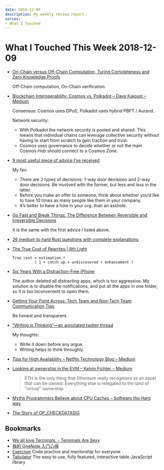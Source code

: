 ```yaml
---
date: 2018-12-09
description: My weekly review report.
series:
- What I Touched
---
```


# What I Touched This Week 2018-12-09


* [On-Chain versus Off-Chain Computation, Turing Completeness and Zero Knowledge Proofs](https://continuations.com/post/180584573645/on-chain-versus-off-chain-computation-turing)

    Off-Chain computation, On-Chain verification.

* [Blockchain Interoperability: Cosmos vs. Polkadot – Dave Kajpust – Medium](https://medium.com/@davekaj/blockchain-interoperability-cosmos-vs-polkadot-48097d54d2e2)

    Consensus: Cosmos uses DPoS, Polkadot uses hybrid PBFT / Aurand.

    Network security:

    * With Polkadot the network security is pooled and shared. This means that individual chains can leverage collective security without having to start from scratch to gain traction and trust.
    * Cosmos uses governance to decide whether or not the main Cosmos Hub should connect to a Cosmos Zone.

* [9 most useful piece of advice I’ve received](https://medium.com/@collinmathilde/9-most-useful-piece-of-advice-ive-received-15ebb7a47008)

    My fav:

    * There are 2 types of decisions: 1-way door decisions and 2-way door decisions. Be involved with the former, but less and less in the latter.
    * Before you make an offer to someone, think about whether you’d like to have 10 times as many people like them in your company.
    * It’s better to have a hole in your org. than an asshole.

* [Go Fast and Break Things: The Difference Between Reversible and Irreversible Decisions](https://www.fs.blog/2018/04/reversible-irreversible-decisions/)

    It is the same with the first advice I listed above.

* [26 medium to hard Rust questions with complete explanations](https://dtolnay.github.io/rust-quiz)
* [The True Cost of Rewrites | 8th Light](https://8thlight.com/blog/doug-bradbury/2018/11/27/true-cost-rewrites.html)

    ```
    True cost = estimation *
              ( 1 + catch up + undiscovered + enhancement )
    ```

* [Six Years With a Distraction-Free iPhone](https://medium.com/s/story/six-years-with-a-distraction-free-iphone-8cf5eb4f97e3)

    The author deleted all distracting apps, which is too aggressive. My
    solution is to disable the notifications, and put all the apps in one folder,
    so it is too inconvenient to open them.

* [Getting Your Point Across: Tech Team and Non-Tech Team Communication Tips](https://8thlight.com/blog/cat-mcloughlin/2018/12/04/getting-your-point-across.html)

    Be honest and transparent.

* [“Writing is Thinking”—an annotated twitter thread](https://medium.learningbyshipping.com/writing-is-thinking-an-annotated-twitter-thread-2a75fe07fade)

    My thoughts:

    * Write it down before any argue.
    * Writing helps to think throughly.

* [Tips for High Availability – Netflix Technology Blog – Medium](https://medium.com/@NetflixTechBlog/tips-for-high-availability-be0472f2599c)
* [Looking at ownership in the EVM – Kelvin Fichter – Medium](https://medium.com/@kelvinfichter/looking-at-ownership-in-the-evm-6e6914d341d)

    > ETH is the only thing that Ethereum really recognizes as an asset that can be owned. Everything else is relegated to the land of “virtual” ownership

* [Myths Programmers Believe about CPU Caches – Software the Hard way](https://software.rajivprab.com/2018/04/29/myths-programmers-believe-about-cpu-caches/)
* [The Story of OP_CHECKDATASIG](https://mengerian.medium.com/the-story-of-op-checkdatasig-c2b1b38e801a)

## Bookmarks

* [We all love Terminals. - Terminals Are Sexy](https://terminalsare.sexy/)
* [我的 OneNote 入门心得](http://sspai.com/post/46957)
* [Exercism](https://exercism.io/) Code practice and mentorship for everyone
* [Tabulator](http://tabulator.info/) The easy to use, fully featured, interactive table JavaScript library
